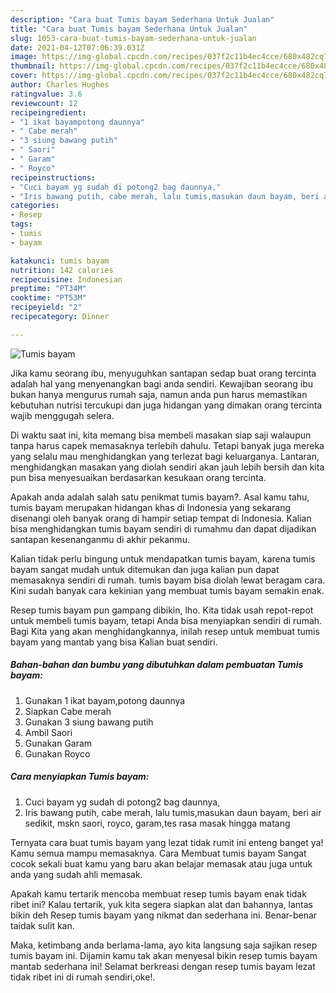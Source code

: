 ```yaml
---
description: "Cara buat Tumis bayam Sederhana Untuk Jualan"
title: "Cara buat Tumis bayam Sederhana Untuk Jualan"
slug: 1053-cara-buat-tumis-bayam-sederhana-untuk-jualan
date: 2021-04-12T07:06:39.031Z
image: https://img-global.cpcdn.com/recipes/037f2c11b4ec4cce/680x482cq70/tumis-bayam-foto-resep-utama.jpg
thumbnail: https://img-global.cpcdn.com/recipes/037f2c11b4ec4cce/680x482cq70/tumis-bayam-foto-resep-utama.jpg
cover: https://img-global.cpcdn.com/recipes/037f2c11b4ec4cce/680x482cq70/tumis-bayam-foto-resep-utama.jpg
author: Charles Hughes
ratingvalue: 3.6
reviewcount: 12
recipeingredient:
- "1 ikat bayampotong daunnya"
- " Cabe merah"
- "3 siung bawang putih"
- " Saori"
- " Garam"
- " Royco"
recipeinstructions:
- "Cuci bayam yg sudah di potong2 bag daunnya,"
- "Iris bawang putih, cabe merah, lalu tumis,masukan daun bayam, beri air sedikit, mskn saori, royco, garam,tes rasa masak hingga matang"
categories:
- Resep
tags:
- tumis
- bayam

katakunci: tumis bayam 
nutrition: 142 calories
recipecuisine: Indonesian
preptime: "PT34M"
cooktime: "PT53M"
recipeyield: "2"
recipecategory: Dinner

---
```



![Tumis bayam](https://img-global.cpcdn.com/recipes/037f2c11b4ec4cce/680x482cq70/tumis-bayam-foto-resep-utama.jpg)

Jika kamu seorang ibu, menyuguhkan santapan sedap buat orang tercinta adalah hal yang menyenangkan bagi anda sendiri. Kewajiban seorang ibu bukan hanya mengurus rumah saja, namun anda pun harus memastikan kebutuhan nutrisi tercukupi dan juga hidangan yang dimakan orang tercinta wajib menggugah selera.

Di waktu  saat ini, kita memang bisa membeli masakan siap saji walaupun tanpa harus capek memasaknya terlebih dahulu. Tetapi banyak juga mereka yang selalu mau menghidangkan yang terlezat bagi keluarganya. Lantaran, menghidangkan masakan yang diolah sendiri akan jauh lebih bersih dan kita pun bisa menyesuaikan berdasarkan kesukaan orang tercinta. 



Apakah anda adalah salah satu penikmat tumis bayam?. Asal kamu tahu, tumis bayam merupakan hidangan khas di Indonesia yang sekarang disenangi oleh banyak orang di hampir setiap tempat di Indonesia. Kalian bisa menghidangkan tumis bayam sendiri di rumahmu dan dapat dijadikan santapan kesenanganmu di akhir pekanmu.

Kalian tidak perlu bingung untuk mendapatkan tumis bayam, karena tumis bayam sangat mudah untuk ditemukan dan juga kalian pun dapat memasaknya sendiri di rumah. tumis bayam bisa diolah lewat beragam cara. Kini sudah banyak cara kekinian yang membuat tumis bayam semakin enak.

Resep tumis bayam pun gampang dibikin, lho. Kita tidak usah repot-repot untuk membeli tumis bayam, tetapi Anda bisa menyiapkan sendiri di rumah. Bagi Kita yang akan menghidangkannya, inilah resep untuk membuat tumis bayam yang mantab yang bisa Kalian buat sendiri.

<!--inarticleads1-->

##### Bahan-bahan dan bumbu yang dibutuhkan dalam pembuatan Tumis bayam:

1. Gunakan 1 ikat bayam,potong daunnya
1. Siapkan  Cabe merah
1. Gunakan 3 siung bawang putih
1. Ambil  Saori
1. Gunakan  Garam
1. Gunakan  Royco




<!--inarticleads2-->

##### Cara menyiapkan Tumis bayam:

1. Cuci bayam yg sudah di potong2 bag daunnya,
1. Iris bawang putih, cabe merah, lalu tumis,masukan daun bayam, beri air sedikit, mskn saori, royco, garam,tes rasa masak hingga matang




Ternyata cara buat tumis bayam yang lezat tidak rumit ini enteng banget ya! Kamu semua mampu memasaknya. Cara Membuat tumis bayam Sangat cocok sekali buat kamu yang baru akan belajar memasak atau juga untuk anda yang sudah ahli memasak.

Apakah kamu tertarik mencoba membuat resep tumis bayam enak tidak ribet ini? Kalau tertarik, yuk kita segera siapkan alat dan bahannya, lantas bikin deh Resep tumis bayam yang nikmat dan sederhana ini. Benar-benar taidak sulit kan. 

Maka, ketimbang anda berlama-lama, ayo kita langsung saja sajikan resep tumis bayam ini. Dijamin kamu tak akan menyesal bikin resep tumis bayam mantab sederhana ini! Selamat berkreasi dengan resep tumis bayam lezat tidak ribet ini di rumah sendiri,oke!.

